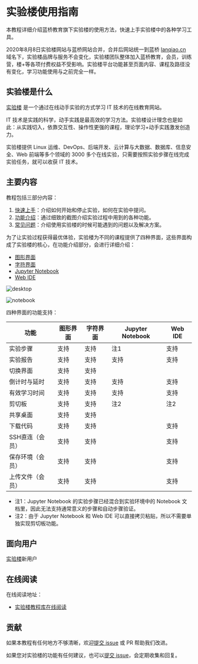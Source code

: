 # 实验楼使用指南

本教程详细介绍蓝桥教育旗下实验楼的使用方法，快速上手实验楼中的各种学习工具。

2020年8月8日实验楼网站与蓝桥网站合并，合并后网站统一到蓝桥 [lanqiao.cn](https://www.lanqiao.cn/) 域名下，实验楼品牌与服务不会变化，实验楼团队整体加入蓝桥教育，会员，训练营，楼+等各项付费权益不受影响。实验楼平台功能甚至页面内容、课程及路径没有变化，学习功能使用与之前完全一样。

## 实验楼是什么

[实验楼](https://www.lanqiao.cn/courses/) 是一个通过在线动手实验的方式学习 IT 技术的在线教育网站。

IT 技术是实践的科学，动手实践是最高效的学习方法。实验楼设计理念也是如此：从实践切入，依靠交互性、操作性更强的课程，理论学习+动手实践激发创造力。

实验楼提供 Linux 运维、DevOps、后端开发、云计算与大数据、数据库、信息安全、Web 前端等多个领域的 3000 多个在线实验，只需要按照实验步骤在线完成实验任务，就可以收获 IT 技术。

## 主要内容

教程包括三部分内容：

1. [快速上手](quickstart/README.md)：介绍如何开始和停止实验，如何在实验中提问。
2. [功能介绍](feature/README.md)：通过细致的截图介绍实验过程中用到的各种功能。
3. [常见问题](FAQ.md)：介绍使用实验楼的时候可能遇到的问题以及解决方案。

为了让实验过程获得最优体验，实验楼为不同的课程提供了四种界面，这些界面构成了实验楼的核心，在功能介绍部分，会进行详细介绍：

* [图形界面](feature/desktop.md)
* [字符界面](feature/terminal.md)
* [Jupyter Notebook](feature/notebook.md)
* [Web IDE](feature/webide.md)

![desktop](https://doc.shiyanlou.com/shiyanlou-docs/images/desktopui.png)

![notebook](https://doc.shiyanlou.com/shiyanlou-docs/images/shiyanlounotebook.png)

四种界面的功能支持：

|功能|图形界面|字符界面|Jupyter Notebook|Web IDE|
|---|---|---|---|---|
|实验步骤|支持|支持|注1|支持|
|实验报告|支持|支持|支持|支持|
|切换界面|支持|支持|||
|倒计时与延时|支持|支持|支持|支持|
|有效学习时间|支持|支持|支持|支持|
|剪切板|支持|支持|注2|注2|
|共享桌面|支持|支持|||
|下载代码|支持|支持||支持|
|SSH直连（会员）|支持|支持||支持|
|保存环境（会员）|支持|支持||支持|
|上传文件（会员）|支持|支持||支持|

* 注1：Jupyter Notebook 的实验步骤已经混合到实验环境中的 Notebook 文档里，因此无法支持通常意义的步骤和自动步骤验证。
* 注2：由于 Jupyter Notebook 和 Web IDE 可以直接拷贝粘贴，所以不需要单独实现剪切板功能。

## 面向用户

[实验楼](https://www.lanqiao.cn/courses/)新用户

## 在线阅读

在线阅读地址：

* [实验楼教程库在线阅读](https://www.lanqiao.cn/library/shiyanlou-docs)

## 贡献

如果本教程有任何地方不够清晰，欢迎[提交 issue](https://github.com/shiyanlou/shiyanlou-docs/issues) 或 PR 帮助我们改进。

如果您对实验楼的功能有任何建议，也可以[提交 issue](https://github.com/shiyanlou/shiyanlou-docs/issues)，会定期收集和回复。
